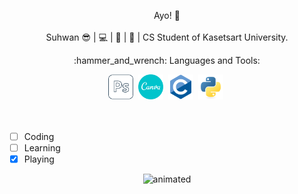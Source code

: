 <p align="center">
 Ayo! 👋
 <br/>
<br/>
 Suhwan 😎 | 💻 | 🏸 | 🎹 | CS Student of Kasetsart University.
</p>
<p align="center">
:hammer_and_wrench: Languages and Tools:
</p>
  
  <div align="center"> 
    <img src="https://github.com/devicons/devicon/blob/master/icons/photoshop/photoshop-line.svg" title ="photoshop" width="40" height = "40"/>&nbsp;
    <img src="https://github.com/devicons/devicon/blob/master/icons/canva/canva-original.svg" title ="canva" width="40" height = "40"/>&nbsp;
    <img src="https://github.com/devicons/devicon/blob/master/icons/c/c-original.svg" title ="c" width="40" height = "40"/>&nbsp;
    <img src="https://github.com/devicons/devicon/blob/master/icons/python/python-original.svg" title ="python" width="40" height = "40"/>&nbsp;
  </div>
<br/>
<br/>

  - [ ] Coding
  - [ ] Learning
  - [x] Playing

<p align="center">
  <img src="https://media.giphy.com/media/xUOrwmiItGBYVGzKCI/giphy.gif" alt="animated" />
</p>
